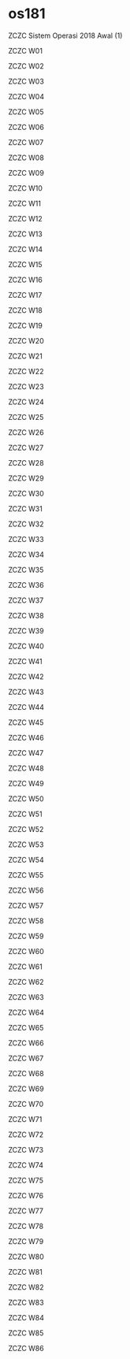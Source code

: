 # os181

ZCZC Sistem Operasi 2018 Awal (1)

ZCZC W01

ZCZC W02

ZCZC W03

ZCZC W04

ZCZC W05

ZCZC W06

ZCZC W07

ZCZC W08

ZCZC W09

ZCZC W10

ZCZC W11

ZCZC W12

ZCZC W13

ZCZC W14

ZCZC W15

ZCZC W16

ZCZC W17

ZCZC W18

ZCZC W19

ZCZC W20

ZCZC W21

ZCZC W22

ZCZC W23

ZCZC W24

ZCZC W25

ZCZC W26

ZCZC W27

ZCZC W28

ZCZC W29

ZCZC W30

ZCZC W31

ZCZC W32

ZCZC W33

ZCZC W34

ZCZC W35

ZCZC W36

ZCZC W37

ZCZC W38

ZCZC W39

ZCZC W40

ZCZC W41

ZCZC W42

ZCZC W43

ZCZC W44

ZCZC W45

ZCZC W46

ZCZC W47

ZCZC W48

ZCZC W49

ZCZC W50

ZCZC W51

ZCZC W52

ZCZC W53

ZCZC W54

ZCZC W55

ZCZC W56

ZCZC W57

ZCZC W58

ZCZC W59

ZCZC W60

ZCZC W61

ZCZC W62

ZCZC W63

ZCZC W64

ZCZC W65

ZCZC W66

ZCZC W67

ZCZC W68

ZCZC W69

ZCZC W70

ZCZC W71

ZCZC W72

ZCZC W73

ZCZC W74

ZCZC W75

ZCZC W76

ZCZC W77

ZCZC W78

ZCZC W79

ZCZC W80

ZCZC W81

ZCZC W82

ZCZC W83

ZCZC W84

ZCZC W85

ZCZC W86
